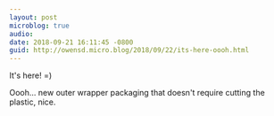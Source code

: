 ```yaml
---
layout: post
microblog: true
audio: 
date: 2018-09-21 16:11:45 -0800
guid: http://owensd.micro.blog/2018/09/22/its-here-oooh.html
---
```

It's here! =)

Oooh... new outer wrapper packaging that doesn't require cutting the plastic, nice.
